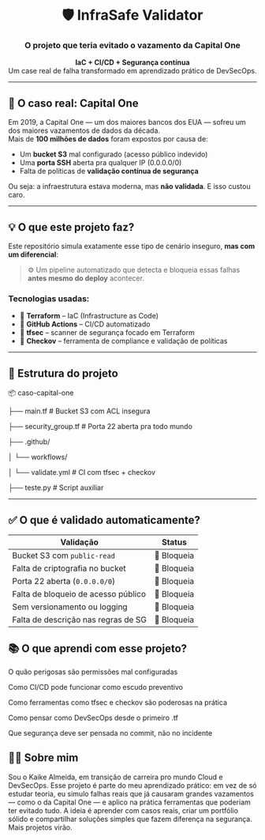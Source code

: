 <h1 align="center">🛡️ InfraSafe Validator</h1>
<h3 align="center">O projeto que teria evitado o vazamento da Capital One</h3>

<p align="center">
  <strong>IaC + CI/CD + Segurança contínua</strong><br/>
  Um case real de falha transformado em aprendizado prático de DevSecOps.
</p>

---

## 🚨 O caso real: Capital One

Em 2019, a Capital One — um dos maiores bancos dos EUA — sofreu um dos maiores vazamentos de dados da década.  
Mais de **100 milhões de dados** foram expostos por causa de:

- Um **bucket S3** mal configurado (acesso público indevido)
- Uma **porta SSH** aberta pra qualquer IP (0.0.0.0/0)
- Falta de políticas de **validação contínua de segurança**

Ou seja: a infraestrutura estava moderna, mas **não validada**. E isso custou caro.

---

## 💡 O que este projeto faz?

Este repositório simula exatamente esse tipo de cenário inseguro, **mas com um diferencial**:

> ⚙️ Um pipeline automatizado que detecta e bloqueia essas falhas **antes mesmo do deploy** acontecer.

### Tecnologias usadas:

- 🧱 **Terraform** – IaC (Infrastructure as Code)
- 🤖 **GitHub Actions** – CI/CD automatizado
- 🔎 **tfsec** – scanner de segurança focado em Terraform
- 🔐 **Checkov** – ferramenta de compliance e validação de políticas

---

## 📁 Estrutura do projeto


📦 caso-capital-one

├── main.tf                 # Bucket S3 com ACL insegura

├── security_group.tf       # Porta 22 aberta pra todo mundo

├── .github/

│   └── workflows/

│       └── validate.yml    # CI com tfsec + checkov

├── teste.py                # Script auxiliar


---

## ✅ O que é validado automaticamente?

| Validação                              | Status      |
|----------------------------------------|-------------|
| Bucket S3 com `public-read`            | 🚫 Bloqueia |
| Falta de criptografia no bucket        | 🚫 Bloqueia |
| Porta 22 aberta (`0.0.0.0/0`)          | 🚫 Bloqueia |
| Falta de bloqueio de acesso público    | 🚫 Bloqueia |
| Sem versionamento ou logging           | 🚫 Bloqueia |
| Falta de descrição nas regras de SG    | 🚫 Bloqueia |


## 📚 O que aprendi com esse projeto?
O quão perigosas são permissões mal configuradas

Como CI/CD pode funcionar como escudo preventivo

Como ferramentas como tfsec e checkov são poderosas na prática

Como pensar como DevSecOps desde o primeiro .tf

Que segurança deve ser pensada no commit, não no incidente

## 🙋‍♂️ Sobre mim

Sou o Kaike Almeida, em transição de carreira pro mundo Cloud e DevSecOps.
Esse projeto é parte do meu aprendizado prático: em vez de só estudar teoria, eu simulo falhas reais que já causaram grandes vazamentos — como o da Capital One — e aplico na prática ferramentas que poderiam ter evitado tudo.
A ideia é aprender com casos reais, criar um portfólio sólido e compartilhar soluções simples que fazem diferença na segurança.
Mais projetos virão.


